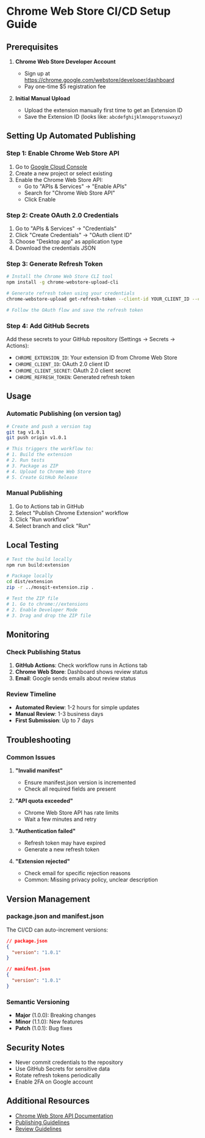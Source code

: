 # Chrome Web Store CI/CD Setup Guide

## Prerequisites

1. **Chrome Web Store Developer Account**
   - Sign up at https://chrome.google.com/webstore/developer/dashboard
   - Pay one-time $5 registration fee

2. **Initial Manual Upload**
   - Upload the extension manually first time to get an Extension ID
   - Save the Extension ID (looks like: `abcdefghijklmnopqrstuvwxyz`)

## Setting Up Automated Publishing

### Step 1: Enable Chrome Web Store API

1. Go to [Google Cloud Console](https://console.cloud.google.com/)
2. Create a new project or select existing
3. Enable the Chrome Web Store API:
   - Go to "APIs & Services" → "Enable APIs"
   - Search for "Chrome Web Store API"
   - Click Enable

### Step 2: Create OAuth 2.0 Credentials

1. Go to "APIs & Services" → "Credentials"
2. Click "Create Credentials" → "OAuth client ID"
3. Choose "Desktop app" as application type
4. Download the credentials JSON

### Step 3: Generate Refresh Token

```bash
# Install the Chrome Web Store CLI tool
npm install -g chrome-webstore-upload-cli

# Generate refresh token using your credentials
chrome-webstore-upload get-refresh-token --client-id YOUR_CLIENT_ID --client-secret YOUR_CLIENT_SECRET

# Follow the OAuth flow and save the refresh token
```

### Step 4: Add GitHub Secrets

Add these secrets to your GitHub repository (Settings → Secrets → Actions):

- `CHROME_EXTENSION_ID`: Your extension ID from Chrome Web Store
- `CHROME_CLIENT_ID`: OAuth 2.0 client ID
- `CHROME_CLIENT_SECRET`: OAuth 2.0 client secret
- `CHROME_REFRESH_TOKEN`: Generated refresh token

## Usage

### Automatic Publishing (on version tag)

```bash
# Create and push a version tag
git tag v1.0.1
git push origin v1.0.1

# This triggers the workflow to:
# 1. Build the extension
# 2. Run tests
# 3. Package as ZIP
# 4. Upload to Chrome Web Store
# 5. Create GitHub Release
```

### Manual Publishing

1. Go to Actions tab in GitHub
2. Select "Publish Chrome Extension" workflow
3. Click "Run workflow"
4. Select branch and click "Run"

## Local Testing

```bash
# Test the build locally
npm run build:extension

# Package locally
cd dist/extension
zip -r ../mosqit-extension.zip .

# Test the ZIP file
# 1. Go to chrome://extensions
# 2. Enable Developer Mode
# 3. Drag and drop the ZIP file
```

## Monitoring

### Check Publishing Status

1. **GitHub Actions**: Check workflow runs in Actions tab
2. **Chrome Web Store**: Dashboard shows review status
3. **Email**: Google sends emails about review status

### Review Timeline

- **Automated Review**: 1-2 hours for simple updates
- **Manual Review**: 1-3 business days
- **First Submission**: Up to 7 days

## Troubleshooting

### Common Issues

1. **"Invalid manifest"**
   - Ensure manifest.json version is incremented
   - Check all required fields are present

2. **"API quota exceeded"**
   - Chrome Web Store API has rate limits
   - Wait a few minutes and retry

3. **"Authentication failed"**
   - Refresh token may have expired
   - Generate a new refresh token

4. **"Extension rejected"**
   - Check email for specific rejection reasons
   - Common: Missing privacy policy, unclear description

## Version Management

### package.json and manifest.json

The CI/CD can auto-increment versions:

```json
// package.json
{
  "version": "1.0.1"
}

// manifest.json
{
  "version": "1.0.1"
}
```

### Semantic Versioning

- **Major** (1.0.0): Breaking changes
- **Minor** (1.1.0): New features
- **Patch** (1.0.1): Bug fixes

## Security Notes

- Never commit credentials to the repository
- Use GitHub Secrets for sensitive data
- Rotate refresh tokens periodically
- Enable 2FA on Google account

## Additional Resources

- [Chrome Web Store API Documentation](https://developer.chrome.com/docs/webstore/api/)
- [Publishing Guidelines](https://developer.chrome.com/docs/webstore/publish/)
- [Review Guidelines](https://developer.chrome.com/docs/webstore/review-process/)